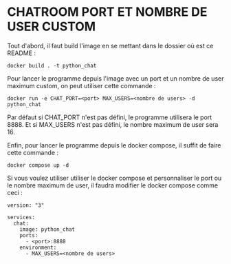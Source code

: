 # CHATROOM PORT ET NOMBRE DE USER CUSTOM

Tout d'abord, il faut build l'image en se mettant dans le dossier où est ce README :
```
docker build . -t python_chat
```

Pour lancer le programme depuis l'image avec un port et un nombre de user maximum custom, on peut utiliser cette commande :
```
docker run -e CHAT_PORT=<port> MAX_USERS=<nombre de users> -d python_chat
```
Par défaut si CHAT_PORT n'est pas défini, le programme utilisera le port 8888.
Et si MAX_USERS n'est pas défini, le nombre maximum de user sera 16.

Enfin, pour lancer le programme depuis le docker compose, il suffit de faire cette commande :
```
docker compose up -d
```

Si vous voulez utiliser utiliser le docker compose et personnaliser le port ou le nombre maximum de user, il faudra modifier le docker compose comme ceci :
```
version: "3"

services:
  chat:
    image: python_chat
    ports:
      - <port>:8888
    environment:
      - MAX_USERS=<nombre de users>
```